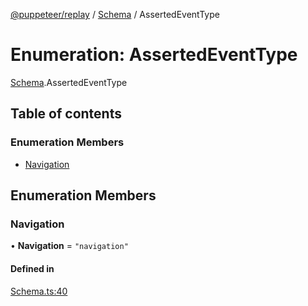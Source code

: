 [@puppeteer/replay](../README.md) / [Schema](../modules/Schema.md) / AssertedEventType

# Enumeration: AssertedEventType

[Schema](../modules/Schema.md).AssertedEventType

## Table of contents

### Enumeration Members

- [Navigation](Schema.AssertedEventType.md#navigation)

## Enumeration Members

### Navigation

• **Navigation** = `"navigation"`

#### Defined in

[Schema.ts:40](https://github.com/puppeteer/replay/blob/main/src/Schema.ts#L40)
